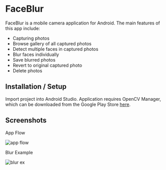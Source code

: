 # FaceBlur

FaceBlur is a mobile camera application for Android. The main features of this app include:
* Capturing photos
* Browse gallery of all captured photos
* Detect multiple faces in captured photos
* Blur faces individually
* Save blurred photos
* Revert to original captured photo
* Delete photos

## Installation / Setup
Import project into Android Studio. Application requires OpenCV Manager, which can be downloaded from the Google Play Store [here](https://play.google.com/store/apps/details?id=org.opencv.engine&hl=en).

## Screenshots
App Flow

![app flow](https://www.dropbox.com/s/fa7y4ffv0e97w7h/activities_400.png?raw=1)


Blur Example

![blur ex](https://www.dropbox.com/s/twmc7o93siqemzi/blur_example_400.png?raw=1)

